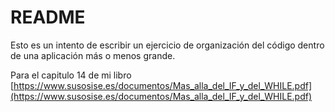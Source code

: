 # README #

Esto es un intento de escribir un ejercicio de organización del código dentro de una aplicación más o menos grande. 

Para el capitulo 14 de mi libro [https://www.susosise.es/documentos/Mas_alla_del_IF_y_del_WHILE.pdf](https://www.susosise.es/documentos/Mas_alla_del_IF_y_del_WHILE.pdf)

